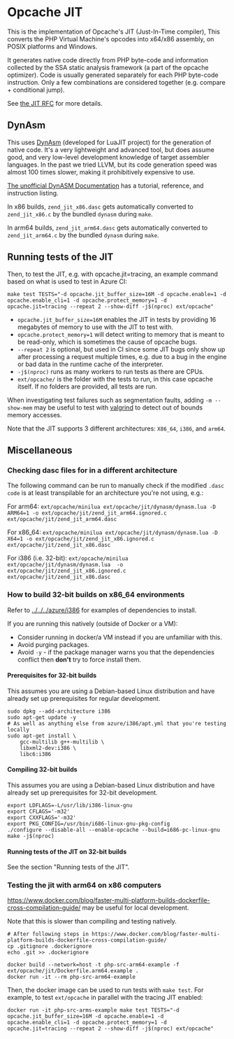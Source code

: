 Opcache JIT
===========

This is the implementation of Opcache's JIT (Just-In-Time compiler),
This converts the PHP Virtual Machine's opcodes into x64/x86 assembly,
on POSIX platforms and Windows.

It generates native code directly from PHP byte-code and information collected
by the SSA static analysis framework (a part of the opcache optimizer).
Code is usually generated separately for each PHP byte-code instruction. Only
a few combinations are considered together (e.g. compare + conditional jump).

See [the JIT RFC](https://wiki.php.net/rfc/jit) for more details.

DynAsm
------

This uses [DynAsm](https://luajit.org/dynasm.html) (developed for LuaJIT project)
for the generation of native code.  It's a very lightweight and advanced tool,
but does assume good, and very low-level development knowledge of target
assembler languages. In the past we tried LLVM, but its code generation speed
was almost 100 times slower, making it prohibitively expensive to use.

[The unofficial DynASM Documentation](https://corsix.github.io/dynasm-doc/tutorial.html)
has a tutorial, reference, and instruction listing.

In x86 builds, `zend_jit_x86.dasc` gets automatically converted to `zend_jit_x86.c` by the bundled
`dynasm` during `make`.

In arm64 builds, `zend_jit_arm64.dasc` gets automatically converted to `zend_jit_arm64.c` by the bundled
`dynasm` during `make`.

Running tests of the JIT
------------------------

Then, to test the JIT, e.g. with opcache.jit=tracing, an example command
based on what is used to test in Azure CI:

```
make test TESTS="-d opcache.jit_buffer_size=16M -d opcache.enable=1 -d opcache.enable_cli=1 -d opcache.protect_memory=1 -d opcache.jit=tracing --repeat 2 --show-diff -j$(nproc) ext/opcache"
```

- `opcache.jit_buffer_size=16M` enables the JIT in tests by providing 16 megabytes of
  memory to use with the JIT to test with.
- `opcache.protect_memory=1` will detect writing to memory that is meant to be
  read-only, which is sometimes the cause of opcache bugs.
- `--repeat 2` is optional, but used in CI since some JIT bugs only show up after processing a
  request multiple times, e.g. due to a bug in the engine or bad data in the
  runtime cache of the interpreter.
- `-j$(nproc)` runs as many workers to run tests as there are CPUs.
- `ext/opcache/` is the folder with the tests to run, in this case opcache
  itself.  If no folders are provided, all tests are run.

When investigating test failures such as segmentation faults, adding
`-m --show-mem` may be useful to test with [valgrind](https://valgrind.org/) to detect out of bounds memory accesses.

Note that the JIT supports 3 different architectures: `X86_64`, `i386`, and `arm64`.

Miscellaneous
-------------

### Checking dasc files for in a different architecture

The following command can be run to manually check if the modified `.dasc code` is at least transpilable
for an architecture you're not using, e.g.:

For arm64: `ext/opcache/minilua ext/opcache/jit/dynasm/dynasm.lua -D ARM64=1 -o ext/opcache/jit/zend_jit_arm64.ignored.c ext/opcache/jit/zend_jit_arm64.dasc`

For x86_64: `ext/opcache/minilua ext/opcache/jit/dynasm/dynasm.lua -D X64=1 -o ext/opcache/jit/zend_jit_x86.ignored.c ext/opcache/jit/zend_jit_x86.dasc`

For i386 (i.e. 32-bit): `ext/opcache/minilua ext/opcache/jit/dynasm/dynasm.lua  -o ext/opcache/jit/zend_jit_x86.ignored.c ext/opcache/jit/zend_jit_x86.dasc`

### How to build 32-bit builds on x86_64 environments

Refer to [../../../azure/i386](../../../azure/i386/apt.yml) for examples of
dependencies to install.

If you are running this natively (outside of Docker or a VM):

- Consider running in docker/a VM instead if you are unfamiliar with this.
- Avoid purging packages.
- Avoid `-y` - if the package manager warns you that the dependencies conflict
  then **don't** try to force install them.

#### Prerequisites for 32-bit builds

This assumes you are using a Debian-based Linux distribution and have already
set up prerequisites for regular development.

```
sudo dpkg --add-architecture i386
sudo apt-get update -y
# As well as anything else from azure/i386/apt.yml that you're testing locally
sudo apt-get install \
    gcc-multilib g++-multilib \
    libxml2-dev:i386 \
    libc6:i386
```

#### Compiling 32-bit builds

This assumes you are using a Debian-based Linux distribution and have already
set up prerequisites for 32-bit development.

```
export LDFLAGS=-L/usr/lib/i386-linux-gnu
export CFLAGS='-m32'
export CXXFLAGS='-m32'
export PKG_CONFIG=/usr/bin/i686-linux-gnu-pkg-config
./configure --disable-all --enable-opcache --build=i686-pc-linux-gnu
make -j$(nproc)
```

#### Running tests of the JIT on 32-bit builds

See the section "Running tests of the JIT".

### Testing the jit with arm64 on x86 computers

https://www.docker.com/blog/faster-multi-platform-builds-dockerfile-cross-compilation-guide/
may be useful for local development.

Note that this is slower than compiling and testing natively.

```
# After following steps in https://www.docker.com/blog/faster-multi-platform-builds-dockerfile-cross-compilation-guide/
cp .gitignore .dockerignore
echo .git >> .dockerignore

docker build --network=host -t php-src-arm64-example -f ext/opcache/jit/Dockerfile.arm64.example .
docker run -it --rm php-src-arm64-example
```

Then, the docker image can be used to run tests with `make test`.
For example, to test `ext/opcache` in parallel with the tracing JIT enabled:

```
docker run -it php-src-arms-example make test TESTS="-d opcache.jit_buffer_size=16M -d opcache.enable=1 -d opcache.enable_cli=1 -d opcache.protect_memory=1 -d opcache.jit=tracing --repeat 2 --show-diff -j$(nproc) ext/opcache"
```
